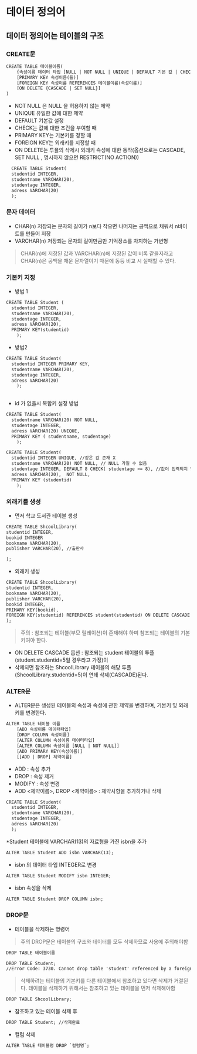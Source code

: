 # 데이터 정의어 

## 데이터 정의어는 테이블의 구조

### CREATE문

~~~html
CREATE TABLE 테이블이름(
	{속성이름 데이터 타입 [NULL | NOT NULL | UNIQUE | DEFAULT 기본 값 | CHECK 체크 조건]}
	[PRIMARY KEY 속성이름(들)]
	[FOREIGN KEY 속성이름 REFERENCES 테이블이름(속성이름)]
	[ON DELETE {CASCADE | SET NULL}]
)
~~~

* NOT NULL 은 NULL 을 허용하지 않는 제약
* UNIQUE 유일한 값에 대한 제약
* DEFAULT 기본값 설정
* CHECK는 값에 대한 조건을 부여할 때 
* PRIMARY KEY는 기본키를 정할 때
* FOREIGN KEY는 외래키를 지정할 때
* ON DELETE는 투플의 삭제시 외래키 속성에 대한 동작(옵션으로는 CASCADE, SET NULL , 명시하지 않으면 RESTRICT(NO ACTION))

~~~html
  CREATE TABLE Student(
  studentid INTEGER,
  studentname VARCHAR(20),
  studentage INTEGER,
  adress VARCHAR(20)
  );
~~~

### 문자 데이터
* CHAR(n) 저장되는 문자의 길이가 n보다 작으면 나머지는 공백으로 채워서 n바이트를 만들어 저장
* VARCHAR(n) 저장되는 문자의 길이만큼만 기억장소를 차지하는 가변형

>CHAR(n)에 저장된 값과 VARCHAR(n)에 저장된 값이 비록 같을지라고 CHAR(n)은 공백을 채운 문자열이기 때문에 동등 비교 시 실패할 수 있다.

### 기본키 지정

* 방법 1

~~~html
CREATE TABLE Student (
  studentid INTEGER, 
  studentname VARCHAR(20),
  studentage INTEGER,
  adress VARCHAR(20),
  PRIMARY KEY(studentid)
    );
~~~

* 방법2

~~~html
CREATE TABLE Student(
  studentid INTEGER PRIMARY KEY,
  studentname VARCHAR(20),
  studentage INTEGER,
  adress VARCHAR(20)
    );
 
~~~

* id 가 없을시 복합키 설정 방법 

~~~html
CREATE TABLE Student(
  studentname VARCHAR(20) NOT NULL, 
  studentage INTEGER, 
  adress VARCHAR(20) UNIQUE,
  PRIMARY KEY ( studentname, studentage)
    );
~~~

~~~html
CREATE TABLE Student(
  studentid INTEGER UNIQUE, //같은 값 존재 X
  studentname VARCHAR(20) NOT NULL, // NULL 가질 수 없음
  studentage INTEGER, DEFAULT 8 CHECK( studentage >= 8), //값이 입력되지 않으면 기본 값 8 이고 최소 8 이상으로 설정한다.
  adress VARCHAR(20),  NOT NULL,
  PRIMARY KEY (studentid)
    );
~~~

 ### 외래키를 생성
 
* 먼저 학교 도서관 테이블 생성

~~~html
CREATE TABLE ShcoolLibrary(
studentid INTEGER,
bookid INTEGER
bookname VARCHAR(20),
publisher VARCHAR(20), //출판사

);
~~~

* 외래키 생성

~~~html
CREATE TABLE ShcoolLibrary(
studentid INTEGER,
bookname VARCHAR(20),
publisher VARCHAR(20),
bookid INTEGER, 
PRIMARY KEY(bookid),
FOREIGN KEY(studentid) REFERENCES student(studentid) ON DELETE CASCADE
);
~~~

>주의 : 참조되는 테이블(부모 릴레이션)이 존재해야 하며 참조되는 테이블의 기본키여야 한다.

* ON DELETE CASCADE 옵션 : 참조되는 student 테이블의 투플(student.studentid=5일 경우라고 가정)이
* 삭제되면 참조하는 ShcoolLibrary 테이블의 해당 투플(ShcoolLibrary.studentid=5)이 연쇄 삭제(CASCADE)된다.




### ALTER문

* ALTER문은 생성된 테이블의 속성과 속성에 관한 제약을 변경하며, 기본키 및 외래키를 변경한다.

~~~html
ALTER TABLE 테이블 이름
	[ADD 속성이름 데이터타입] 
	[DROP COLUMN 속성이름]
	[ALTER COLUMN 속성이름 데이터타입]
	[ALTER COLUMN 속성이름 [NULL | NOT NULL]]
	[ADD PRIMARY KEY(속성이름)]
	[[ADD | DROP] 제약이름]
~~~

* ADD : 속성 추가
* DROP : 속성 제거
* MODIFY : 속성 변경
* ADD <제약이름>, DROP <제약이름> : 제약사항을 추가하거나 삭제

~~~html
CREATE TABLE Student(
  studentid INTEGER,
  studentname VARCHAR(20),
  studentage INTEGER,
  adress VARCHAR(20)
  );
~~~

*Student 테이블에 VARCHAR(13)의 자료형을 가진 isbn을 추가

~~~html
ALTER TABLE Student ADD isbn VARCHAR(13);
~~~

* isbn 의 데이터 타입 INTEGER로 변경

~~~html
ALTER TABLE Student MODIFY isbn INTEGER;
~~~

*  isbn 속성을 삭제

~~~html
ALTER TABLE Student DROP COLUMN isbn;
~~~

### DROP문

* 테이블을 삭제하는 명령어

>주의 DROP문은 테이블의 구조와 데이터를 모두 삭제하므로 사용에 주의해야함

~~~html
DROP TABLE 테이블이름
~~~

~~~html
DROP TABLE Student; 
//Error Code: 3730. Cannot drop table 'student' referenced by a foreign key constraint 'shcoollibrary_ibfk_1' on table 'shcoollibrary'.	0.000 sec
~~~

> 삭제하려는 테이블의 기본키를 다른 테이블에서 참조하고 있다면 삭제가 거절된다. 테이블을 삭제하기 위해서는 참조하고 있는 테이블을 먼저 삭제해야함


~~~html
DROP TABLE ShcoolLibrary;
~~~

* 참조하고 있는 테이블 삭제 후

~~~html
DROP TABLE Student; //삭제완료
~~~

* 컬럼 삭제 

~~~html
ALTER TABLE 테이블명 DROP `컬럼명`;
~~~
